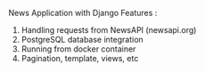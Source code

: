 News Application with Django
Features :
1. Handling requests from NewsAPI (newsapi.org)
2. PostgreSQL database integration
3. Running from docker container
4. Pagination, template, views, etc
